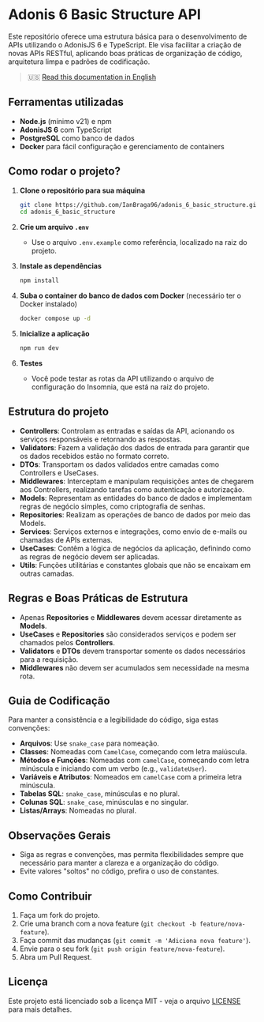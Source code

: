 # Adonis 6 Basic Structure API

Este repositório oferece uma estrutura básica para o desenvolvimento de APIs utilizando o AdonisJS 6 e TypeScript. Ele visa facilitar a criação de novas APIs RESTful, aplicando boas práticas de organização de código, arquitetura limpa e padrões de codificação.

> 🇺🇸 [Read this documentation in English](README.md)

## Ferramentas utilizadas

- **Node.js** (mínimo v21) e npm
- **AdonisJS 6** com TypeScript
- **PostgreSQL** como banco de dados
- **Docker** para fácil configuração e gerenciamento de containers

## Como rodar o projeto?

1. **Clone o repositório para sua máquina**

   ```bash
   git clone https://github.com/IanBraga96/adonis_6_basic_structure.git
   cd adonis_6_basic_structure
   ```

2. **Crie um arquivo `.env`**
   - Use o arquivo `.env.example` como referência, localizado na raiz do projeto.

3. **Instale as dependências**

   ```bash
   npm install
   ```

4. **Suba o container do banco de dados com Docker** (necessário ter o Docker instalado)

   ```bash
   docker compose up -d
   ```

5. **Inicialize a aplicação**

   ```bash
   npm run dev
   ```

6. **Testes**
   - Você pode testar as rotas da API utilizando o arquivo de configuração do Insomnia, que está na raiz do projeto.

## Estrutura do projeto

- **Controllers**: Controlam as entradas e saídas da API, acionando os serviços responsáveis e retornando as respostas.
- **Validators**: Fazem a validação dos dados de entrada para garantir que os dados recebidos estão no formato correto.
- **DTOs**: Transportam os dados validados entre camadas como Controllers e UseCases.
- **Middlewares**: Interceptam e manipulam requisições antes de chegarem aos Controllers, realizando tarefas como autenticação e autorização.
- **Models**: Representam as entidades do banco de dados e implementam regras de negócio simples, como criptografia de senhas.
- **Repositories**: Realizam as operações de banco de dados por meio das Models.
- **Services**: Serviços externos e integrações, como envio de e-mails ou chamadas de APIs externas.
- **UseCases**: Contêm a lógica de negócios da aplicação, definindo como as regras de negócio devem ser aplicadas.
- **Utils**: Funções utilitárias e constantes globais que não se encaixam em outras camadas.

## Regras e Boas Práticas de Estrutura

- Apenas **Repositories** e **Middlewares** devem acessar diretamente as **Models**.
- **UseCases** e **Repositories** são considerados serviços e podem ser chamados pelos **Controllers**.
- **Validators** e **DTOs** devem transportar somente os dados necessários para a requisição.
- **Middlewares** não devem ser acumulados sem necessidade na mesma rota.

## Guia de Codificação

Para manter a consistência e a legibilidade do código, siga estas convenções:

- **Arquivos**: Use `snake_case` para nomeação.
- **Classes**: Nomeadas com `CamelCase`, começando com letra maiúscula.
- **Métodos e Funções**: Nomeadas com `camelCase`, começando com letra minúscula e iniciando com um verbo (e.g., `validateUser`).
- **Variáveis e Atributos**: Nomeados em `camelCase` com a primeira letra minúscula.
- **Tabelas SQL**: `snake_case`, minúsculas e no plural.
- **Colunas SQL**: `snake_case`, minúsculas e no singular.
- **Listas/Arrays**: Nomeadas no plural.

## Observações Gerais

- Siga as regras e convenções, mas permita flexibilidades sempre que necessário para manter a clareza e a organização do código.
- Evite valores "soltos" no código, prefira o uso de constantes.

## Como Contribuir

1. Faça um fork do projeto.
2. Crie uma branch com a nova feature (`git checkout -b feature/nova-feature`).
3. Faça commit das mudanças (`git commit -m 'Adiciona nova feature'`).
4. Envie para o seu fork (`git push origin feature/nova-feature`).
5. Abra um Pull Request.

## Licença

Este projeto está licenciado sob a licença MIT - veja o arquivo [LICENSE](LICENSE) para mais detalhes.
